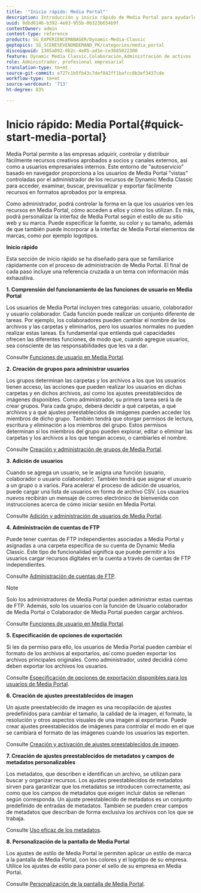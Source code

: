 ```yaml
---
title: '"Inicio rápido: Media Portal"'
description: Introducción y inicio rápido de Media Portal para ayudarle a poner en marcha rápidamente las técnicas y la administración de Media Portal.
uuid: 0dbd6146-b392-4e03-955b-0b323b654b9f
contentOwner: admin
content-type: reference
products: SG_EXPERIENCEMANAGER/Dynamic-Media-Classic
geptopics: SG_SCENESEVENONDEMAND_PK/categories/media_portal
discoiquuid: 1385a092-0b2c-4e05-ad1e-ce3685022300
feature: Dynamic Media Classic,Colaboración,Administración de activos
role: Administrador, profesional empresarial
translation-type: tm+mt
source-git-commit: e727c1b5fb43c7def842ff1bafcc8b3ef3437cde
workflow-type: tm+mt
source-wordcount: '713'
ht-degree: 83%

---
```



# Inicio rápido: Media Portal{#quick-start-media-portal}

Media Portal permite a las empresas adquirir, controlar y distribuir fácilmente recursos creativos aprobados a socios y canales externos, así como a usuarios empresariales internos. Este entorno de &quot;autoservicio&quot; basado en navegador proporciona a los usuarios de Media Portal &quot;vistas&quot; controladas por el administrador de los recursos de Dynamic Media Classic para acceder, examinar, buscar, previsualizar y exportar fácilmente recursos en formatos aprobados por la empresa.

Como administrador, podrá controlar la forma en la que los usuarios ven los recursos en Media Portal, cómo acceden a ellos y cómo los utilizan. Es más, podrá personalizar la interfaz de Media Portal según el estilo de su sitio web y su marca. Puede especificar la fuente, su color y su tamaño, además de que también puede incorporar a la interfaz de Media Portal elementos de marcas, como por ejemplo logotipos.

**Inicio rápido**

Esta sección de inicio rápido se ha diseñado para que se familiarice rápidamente con el proceso de administración de Media Portal. El final de cada paso incluye una referencia cruzada a un tema con información más exhaustiva.

**1. Comprensión del funcionamiento de las funciones de usuario en Media Portal**

Los usuarios de Media Portal incluyen tres categorías: usuario, colaborador y usuario colaborador. Cada función puede realizar un conjunto diferente de tareas. Por ejemplo, los colaboradores pueden cambiar el nombre de los archivos y las carpetas y eliminarlos, pero los usuarios normales no pueden realizar estas tareas. Es fundamental que entienda qué capacidades ofrecen las diferentes funciones, de modo que, cuando agregue usuarios, sea consciente de las responsabilidades que les va a dar.

Consulte [Funciones de usuario en Media Portal](media-portal-user-roles.md#media_portal_user_roles).

**2. Creación de grupos para administrar usuarios**

Los grupos determinan las carpetas y los archivos a los que los usuarios tienen acceso, las acciones que pueden realizar los usuarios en dichas carpetas y en dichos archivos, así como los ajustes preestablecidos de imágenes disponibles. Como administrador, su primera tarea será la de crear grupos. Para cada grupo, deberá decidir a qué carpetas, a qué archivos y a qué ajustes preestablecidos de imágenes pueden acceder los miembros de dicho grupo. También tendrá que otorgar permisos de lectura, escritura y eliminación a los miembros del grupo. Estos permisos determinan si los miembros del grupo pueden explorar, editar o eliminar las carpetas y los archivos a los que tengan acceso, o cambiarles el nombre.

Consulte [Creación y administración de grupos de Media Portal](creating-media-portal-groups.md#creating_and_managing_media_portal_groups).

**3. Adición de usuarios**

Cuando se agrega un usuario, se le asigna una función (usuario, colaborador o usuario colaborador). También tendrá que asignar el usuario a un grupo o a varios. Para acelerar el proceso de adición de usuarios, puede cargar una lista de usuarios en forma de archivo CSV. Los usuarios nuevos recibirán un mensaje de correo electrónico de bienvenida con instrucciones acerca de cómo iniciar sesión en Media Portal.

Consulte [Adición y administración de usuarios de Media Portal](adding-media-portal-users.md#adding_and_managing_media_portal_users).

**4. Administración de cuentas de FTP**

Puede tener cuentas de FTP independientes asociadas a Media Portal y asignadas a una carpeta específica de su cuenta de Dynamic Media Classic. Este tipo de funcionalidad significa que puede permitir a los usuarios cargar recursos digitales en la cuenta a través de cuentas de FTP independientes.

Consulte [Administración de cuentas de FTP](ftp-accounts.md#managing_ftp_accounts).

>[!NOTE]
>
>Solo los administradores de Media Portal pueden administrar estas cuentas de FTP. Además, solo los usuarios con la función de Usuario colaborador de Media Portal o Colaborador de Media Portal pueden cargar archivos.

Consulte [Funciones de usuario en Media Portal](media-portal-user-roles.md#media_portal_user_roles).

**5. Especificación de opciones de exportación**

Si les da permiso para ello, los usuarios de Media Portal pueden cambiar el formato de los archivos al exportarlos, así como pueden exportar los archivos principales originales. Como administrador, usted decidirá cómo deben exportar los archivos los usuarios. 

Consulte [Especificación de opciones de exportación disponibles para los usuarios de Media Portal](specifying-export-options-available-media.md#specifying_export_options_available_to_media_portal_users).

**6. Creación de ajustes preestablecidos de imagen**

Un ajuste preestablecido de imagen es una recopilación de ajustes predefinidos para cambiar el tamaño, la calidad de la imagen, el formato, la resolución y otros aspectos visuales de una imagen al exportarse. Puede crear ajustes preestablecidos de imágenes para controlar el modo en el que se cambiará el formato de las imágenes cuando los usuarios las exporten. 

Consulte [Creación y activación de ajustes preestablecidos de imagen](creating-enabling-image-presets.md#creating_and_enabling_image_presets).

**7. Creación de ajustes preestablecidos de metadatos y campos de metadatos personalizables**

Los metadatos, que describen e identifican un archivo, se utilizan para buscar y organizar recursos. Los ajustes preestablecidos de metadatos sirven para garantizar que los metadatos se introducen correctamente, así como que los campos de metadatos que exigen incluir datos se rellenan según corresponda. Un ajuste preestablecido de metadatos es un conjunto predefinido de entradas de metadatos. También se pueden crear campos de metadatos que describan de forma exclusiva los archivos con los que se trabaja. 

Consulte [Uso eficaz de los metadatos](making-efficient-metadata.md#making_more_efficient_use_of_metadata).

**8. Personalización de la pantalla de Media Portal**

Los ajustes de estilo de Media Portal le permiten aplicar un estilo de marca a la pantalla de Media Portal, con los colores y el logotipo de su empresa. Utilice los ajustes de estilo para poner el sello de su empresa en Media Portal.

Consulte [Personalización de la pantalla de Media Portal](customizing-media-portal-screen.md#customizing_the_media_portal_screen).
